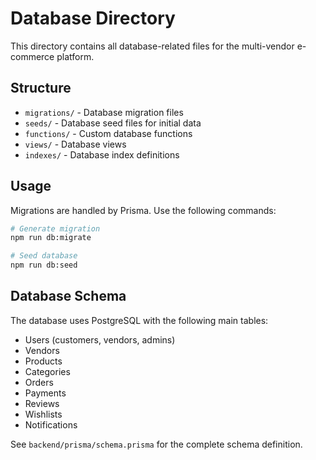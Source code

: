 # Database Directory

This directory contains all database-related files for the multi-vendor e-commerce platform.

## Structure

- `migrations/` - Database migration files
- `seeds/` - Database seed files for initial data
- `functions/` - Custom database functions
- `views/` - Database views
- `indexes/` - Database index definitions

## Usage

Migrations are handled by Prisma. Use the following commands:

```bash
# Generate migration
npm run db:migrate

# Seed database
npm run db:seed
```

## Database Schema

The database uses PostgreSQL with the following main tables:
- Users (customers, vendors, admins)
- Vendors
- Products
- Categories
- Orders
- Payments
- Reviews
- Wishlists
- Notifications

See `backend/prisma/schema.prisma` for the complete schema definition.